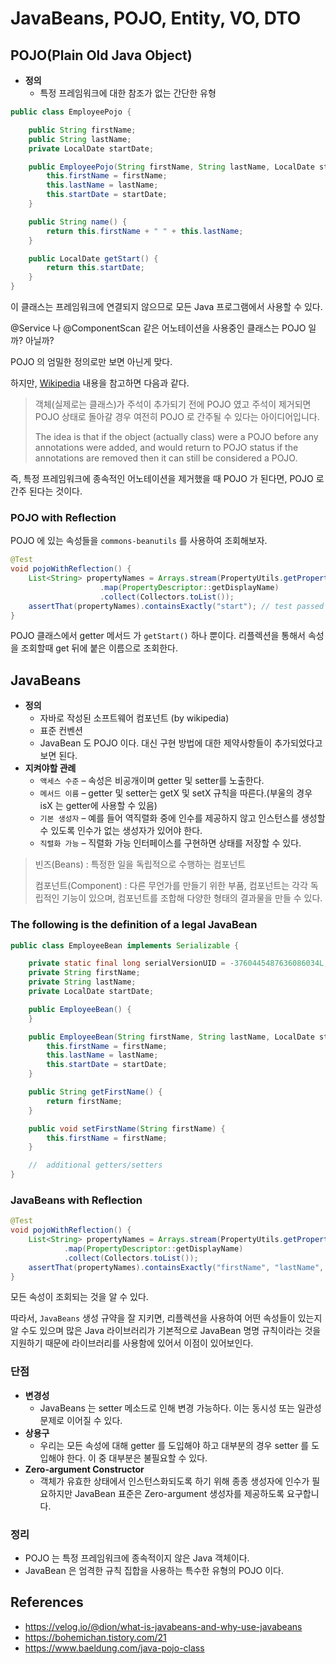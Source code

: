 # JavaBeans, POJO, Entity, VO, DTO

## POJO(Plain Old Java Object)

- __정의__
    - 특정 프레임워크에 대한 참조가 없는 간단한 유형

```java
public class EmployeePojo {

    public String firstName;
    public String lastName;
    private LocalDate startDate;

    public EmployeePojo(String firstName, String lastName, LocalDate startDate) {
        this.firstName = firstName;
        this.lastName = lastName;
        this.startDate = startDate;
    }

    public String name() {
        return this.firstName + " " + this.lastName;
    }

    public LocalDate getStart() {
        return this.startDate;
    }
}
```

이 클래스는 프레임워크에 연결되지 않으므로 모든 Java 프로그램에서 사용할 수 있다.

@Service 나 @ComponentScan 같은 어노테이션을 사용중인 클래스는 POJO 일까? 아닐까? 

POJO 의 엄밀한 정의로만 보면 아닌게 맞다.

하지만, [Wikipedia](https://en.wikipedia.org/wiki/Plain_old_Java_object) 내용을 참고하면 다음과 같다.

> 객체(실제로는 클래스)가 주석이 추가되기 전에 POJO 였고 주석이 제거되면 POJO 상태로 돌아갈 경우 여전히 POJO 로 간주될 수 있다는 아이디어입니다.
>
> The idea is that if the object (actually class) were a POJO before any annotations were added, and would return to POJO status if the annotations are removed then it can still be considered a POJO.

즉, 특정 프레임워크에 종속적인 어노테이션을 제거했을 때 POJO 가 된다면, POJO 로 간주 된다는 것이다.

### POJO with Reflection

POJO 에 있는 속성들을 `commons-beanutils` 를 사용하여 조회해보자.

```java
@Test
void pojoWithReflection() {
    List<String> propertyNames = Arrays.stream(PropertyUtils.getPropertyDescriptors(EmployeePojo.class))
                    .map(PropertyDescriptor::getDisplayName)
                    .collect(Collectors.toList());
    assertThat(propertyNames).containsExactly("start"); // test passed
}
```

POJO 클래스에서 getter 메서드 가 `getStart()` 하나 뿐이다. 리플렉션을 통해서 속성을 조회할때 get 뒤에 붙은 이름으로 조회한다.

## JavaBeans

- __정의__
    - 자바로 작성된 소프트웨어 컴포넌트 (by wikipedia)
    - 표준 컨벤션
    - JavaBean 도 POJO 이다. 대신 구현 방법에 대한 제약사항들이 추가되었다고 보면 된다. 
- __지켜야할 관례__
    - `액세스 수준` 
        – 속성은 비공개이며 getter 및 setter를 노출한다.
    - `메서드 이름` 
        – getter 및 setter는 getX 및 setX 규칙을 따른다.(부울의 경우 isX 는 getter에 사용할 수 있음)
    - `기본 생성자` 
        – 예를 들어 역직렬화 중에 인수를 제공하지 않고 인스턴스를 생성할 수 있도록 인수가 없는 생성자가 있어야 한다.
    - `직렬화 가능` 
        – 직렬화 가능 인터페이스를 구현하면 상태를 저장할 수 있다.

> 빈즈(Beans) : 특정한 일을 독립적으로 수행하는 컴포넌트
>
> 컴포넌트(Component) : 다른 무언가를 만들기 위한 부품, 컴포넌트는 각각 독립적인 기능이 있으며, 컴포넌트를 조합해 다양한 형태의 결과물을 만들 수 있다.

### The following is the definition of a legal JavaBean

```java
public class EmployeeBean implements Serializable {

    private static final long serialVersionUID = -3760445487636086034L;
    private String firstName;
    private String lastName;
    private LocalDate startDate;

    public EmployeeBean() {
    }

    public EmployeeBean(String firstName, String lastName, LocalDate startDate) {
        this.firstName = firstName;
        this.lastName = lastName;
        this.startDate = startDate;
    }

    public String getFirstName() {
        return firstName;
    }

    public void setFirstName(String firstName) {
        this.firstName = firstName;
    }

    //  additional getters/setters
}
```

### JavaBeans with Reflection

```java
@Test
void pojoWithReflection() {
    List<String> propertyNames = Arrays.stream(PropertyUtils.getPropertyDescriptors(EmployeeBean.class))
            .map(PropertyDescriptor::getDisplayName)
            .collect(Collectors.toList());
    assertThat(propertyNames).containsExactly("firstName", "lastName", "startDate"); // test passed
}
```

모든 속성이 조회되는 것을 알 수 있다.

따라서, `JavaBeans` 생성 규약을 잘 지키면, 리플렉션을 사용하여 어떤 속성들이 있는지 알 수도 있으며 많은 Java 라이브러리가 기본적으로 JavaBean 명명 규칙이라는 것을 지원하기 때문에 라이브러리를 사용함에 있어서 이점이 있어보인다.

### 단점

- __변경성__
    - JavaBeans 는 setter 메소드로 인해 변경 가능하다. 이는 동시성 또는 일관성 문제로 이어질 수 있다.
- __상용구__ 
    - 우리는 모든 속성에 대해 getter 를 도입해야 하고 대부분의 경우 setter 를 도입해야 한다. 이 중 대부분은 불필요할 수 있다.
- __Zero-argument Constructor__
    - 객체가 유효한 상태에서 인스턴스화되도록 하기 위해 종종 생성자에 인수가 필요하지만 JavaBean 표준은 Zero-argument 생성자를 제공하도록 요구합니다.

### 정리

- POJO 는 특정 프레임워크에 종속적이지 않은 Java 객체이다.
- JavaBean 은 엄격한 규칙 집합을 사용하는 특수한 유형의 POJO 이다. 

## References

- https://velog.io/@dion/what-is-javabeans-and-why-use-javabeans
- https://bohemichan.tistory.com/21
- https://www.baeldung.com/java-pojo-class
